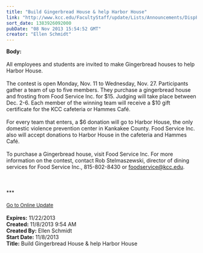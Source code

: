 ```yaml
---
title: "Build Gingerbread House & help Harbor House"
link: "http://www.kcc.edu/FacultyStaff/update/Lists/Announcements/DispForm.aspx?ID=1317"
sort_date: 1383926092000
pubDate: "08 Nov 2013 15:54:52 GMT"
creator: "Ellen Schmidt"
---
```


<div><b>Body:</b> <div class="ExternalClass8F61491D58344886A17A50EF2493DF90"><div><br />All employees and students are invited to make Gingerbread houses to help Harbor House.</div>
<div><br />The contest is open Monday, Nov. 11 to Wednesday, Nov. 27. Participants gather a team of up to five members. They purchase a gingerbread house and frosting from Food Service Inc. for $15. Judging will take place between Dec. 2-6. Each member of the winning team will receive a $10 gift certificate for the KCC cafeteria or Hammes Café. </div>
<div><br />For every team that enters, a $6 donation will go to Harbor House, the only domestic violence prevention center in Kankakee County. Food Service Inc. also will accept donations to Harbor House in the cafeteria and Hammes Café.</div>
<div><br />To purchase a Gingerbread house, visit Food Service Inc. For more information on the contest, contact Rob Stelmaszewski, director of dining services for Food Service Inc., 815-802-8430 or <a href="mailto:foodservice@kcc.edu">foodservice@kcc.edu</a>.</div>
<div> </div>
<div>
<div></div>
<div>
<div>
<div>
<div></div>
<div></div>
<div> </div>
<div><br />
<div></div>
<div>
<div></div>
<div>***</div>
<div> </div>
<div></div>
<div></div>
<div></div>
<div></div>
<div></div>
<div></div>
<div>
<div><font size="2"></font></div>
<div><font size="2"></font></div>
<div><font size="2"><a href="/FacultyStaff/update/Pages/dailyupdate.aspx">Go to Online Update</a></font></div>
<div></div>
<div><font size="2"></font></div></div></div></div></div>
<div></div></div></div>
<div></div>
<div></div><br /></div></div></div>
<div><b>Expires:</b> 11/22/2013</div>
<div><b>Created:</b> 11/8/2013 9:54 AM</div>
<div><b>Created By:</b> Ellen Schmidt</div>
<div><b>Start Date:</b> 11/8/2013</div>
<div><b>Title:</b> Build Gingerbread House &amp; help Harbor House</div>
